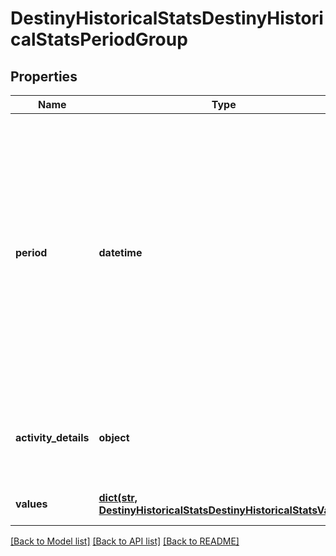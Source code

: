 # DestinyHistoricalStatsDestinyHistoricalStatsPeriodGroup

## Properties
Name | Type | Description | Notes
------------ | ------------- | ------------- | -------------
**period** | **datetime** | Period for the group. If the stat periodType is day, then this will have a specific day. If the type is monthly, then this value will be the first day of the applicable month. This value is not set when the periodType is &#39;all time&#39;. | [optional] 
**activity_details** | **object** | If the period group is for a specific activity, this property will be set. | [optional] 
**values** | [**dict(str, DestinyHistoricalStatsDestinyHistoricalStatsValue)**](DestinyHistoricalStatsDestinyHistoricalStatsValue.md) | Collection of stats for the period. | [optional] 

[[Back to Model list]](../README.md#documentation-for-models) [[Back to API list]](../README.md#documentation-for-api-endpoints) [[Back to README]](../README.md)


